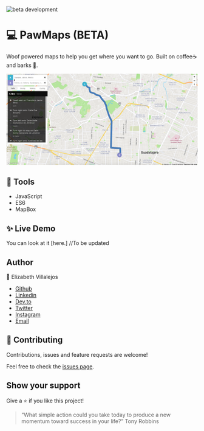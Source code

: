 ![beta development](https://img.shields.io/badge/beta-development-green?style=flat-square)

# 💻 PawMaps (BETA)
Woof powered maps to help you get where you want to go.
Built on coffee:coffee: and barks :dog:. 

![homepage screen](home.png)

## 🔨 Tools
- JavaScript
- ES6
- MapBox


## ✨ Live Demo

You can look at it [here.] //To be updated


## Author

👤 Elizabeth Villalejos

- [Github](https://github.com/misselliev)
- [Linkedin](https://linkedin.com/ellievillalejos)
- [Dev.to](https://dev.to/misselliev)
- [Twitter](https://twitter.com/miss_elliev/)
- [Instagram](https://www.instagram.com/miss_elliev/)
- [Email](mailto:elizabeth.villalejos@gmail.com?subject=Website%20Inquiry)


## 🤝 Contributing

Contributions, issues and feature requests are welcome!

Feel free to check the [issues page](issues/).

## Show your support

Give a ⭐️ if you like this project!

> “What simple action could you take today to produce a new momentum toward success in your life?” Tony Robbins
